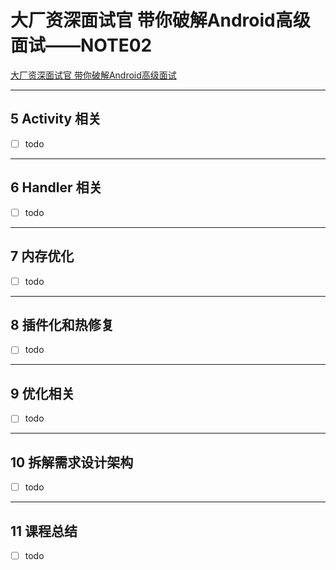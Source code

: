 # 大厂资深面试官 带你破解Android高级面试——NOTE02

[大厂资深面试官 带你破解Android高级面试](https://coding.imooc.com/class/317.html)

---
## 5 Activity 相关

- [ ] todo

---
## 6 Handler 相关

- [ ] todo

---
## 7 内存优化

- [ ] todo

---
## 8 插件化和热修复

- [ ] todo

---
## 9 优化相关

- [ ] todo

---
## 10 拆解需求设计架构

- [ ] todo

---
## 11 课程总结

- [ ] todo
